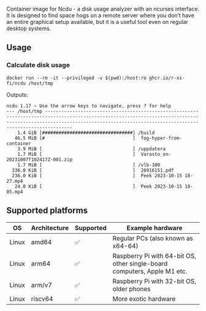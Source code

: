 Container image for Ncdu - a disk usage analyzer with an ncurses interface. It is designed to find space hogs on a remote server where you don’t have an entire graphical setup available, but it is a useful tool even on regular desktop systems.

## Usage

### Calculate disk usage

```shell
docker run --rm -it --privileged -v $(pwd):/host:ro ghcr.io/r-xs-fi/ncdu /host/tmp
```

Outputs:
```console
ncdu 1.17 ~ Use the arrow keys to navigate, press ? for help
--- /host/tmp ----------------------------------------------------------------------------------------------------------------------------------------------------------------------------------------------------------------------------
    1.4 GiB [#################################] /build
   46.5 MiB [#                                ]  fog-hyper-from-container
    3.9 MiB [                                 ] /uppdatera
    1.7 MiB [                                 ]  Varasto_on-20231007T102417Z-001.zip
    1.7 MiB [                                 ] /vlb-100
  336.0 KiB [                                 ]  26916151.pdf
  236.0 KiB [                                 ]  Peek 2023-10-15 18-27.mp4
   24.0 KiB [                                 ]  Peek 2023-10-15 18-05.mp4
```

## Supported platforms


| OS    | Architecture  | Supported | Example hardware |
|-------|---------------|-----------|-------------|
| Linux | amd64 | ✅       | Regular PCs (also known as x64-64) |
| Linux | arm64 | ✅       | Raspberry Pi with 64-bit OS, other single-board computers, Apple M1 etc. |
| Linux | arm/v7 | ✅       | Raspberry Pi with 32-bit OS, older phones |
| Linux | riscv64 | ✅       | More exotic hardware |
